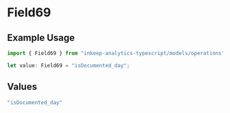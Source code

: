# Field69

## Example Usage

```typescript
import { Field69 } from "inkeep-analytics-typescript/models/operations";

let value: Field69 = "isDocumented_day";
```

## Values

```typescript
"isDocumented_day"
```